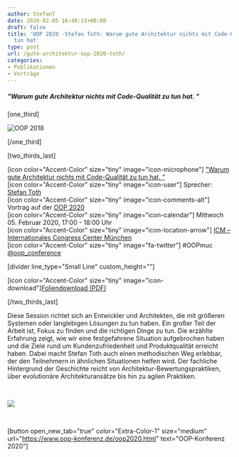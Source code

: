```yaml
---
author: StefanT
date: 2020-02-05 16:49:13+00:00
draft: false
title: 'OOP 2020 -Stefan Toth: Warum gute Architektur nichts mit Code-Qualität zu
  tun hat'
type: post
url: /gute-architektur-oop-2020-toth/
categories:
- Publikationen
- Vorträge
---
```


##### "Warum gute Architektur nichts mit Code-Qualität zu tun hat. "




[one_third]




![OOP 2018](https://www.embarc.de/wp-content/uploads/2017/09/logo-sub-title_oop.png)





[/one_third]




[two_thirds_last]




[icon color="Accent-Color" size="tiny" image="icon-microphone"] ["Warum gute Architektur nichts mit Code-Qualität zu tun hat. “](https://www.oop-konferenz.de/oop2020/programm/konferenzprogramm/sessiondetails/action/detail/session/mi-24-5/title/warum-gute-architektur-nichts-mit-code-qualitaet-zu-tun-hat.html)  
[icon color="Accent-Color" size="tiny" image="icon-user"] Sprecher: [Stefan Toth](https://www.embarc.de/stefan-toth/)  
[icon color="Accent-Color" size="tiny" image="icon-comments-alt"] Vortrag auf der [OOP 2020](https://www.oop-konferenz.de/oop2020.html)  
[icon color="Accent-Color" size="tiny" image="icon-calendar"] Mittwoch 05. Februar 2020, 17:00 - 18:00 Uhr  
[icon color="Accent-Color" size="tiny" image="icon-location-arrow"] [ICM – Internationales Congress Center München](https://www.oop-konferenz.de/oop2020/service/anreise-hotel/location.html)  
[icon color="Accent-Color" size="tiny" image="fa-twitter"] #OOPmuc [@oop_conference](https://twitter.com/oop_conference)





[divider line_type="Small Line" custom_height=""]




[icon color="Accent-Color" size="tiny" image="icon-download"][Foliendownload (PDF)](https://www.embarc.de/wp-content/uploads/2020/02/OOP_2020_Toth_deploy2.pdf)




[/two_thirds_last]







Diese Session richtet sich an Entwickler und Architekten, die mit größeren Systemen oder langlebigen Lösungen zu tun haben. Ein großer Teil der Arbeit ist, Fokus zu finden und die richtigen Dinge zu tun. Die erzählte Erfahrung zeigt, wie wir eine festgefahrene Situation aufgebrochen haben und die Ziele rund um Kundenzufriedenheit und Produktqualität erreicht haben. Dabei macht Stefan Toth auch einen methodischen Weg erlebbar, der den Teilnehmern in ähnlichen Situationen helfen wird. Der fachliche Hintergrund der Geschichte reicht von Architektur-Bewertungspraktiken, über evolutionäre Architekturansätze bis hin zu agilen Praktiken.




 




[![](https://www.embarc.de/wp-content/uploads/2020/02/slides_OOP2020_toth_download.png)
](https://www.embarc.de/wp-content/uploads/2020/02/OOP_2020_Toth_deploy2.pdf)




 







[button open_new_tab="true" color="Extra-Color-1" size="medium" url="https://www.oop-konferenz.de/oop2020.html" text="OOP-Konferenz 2020"]





 





